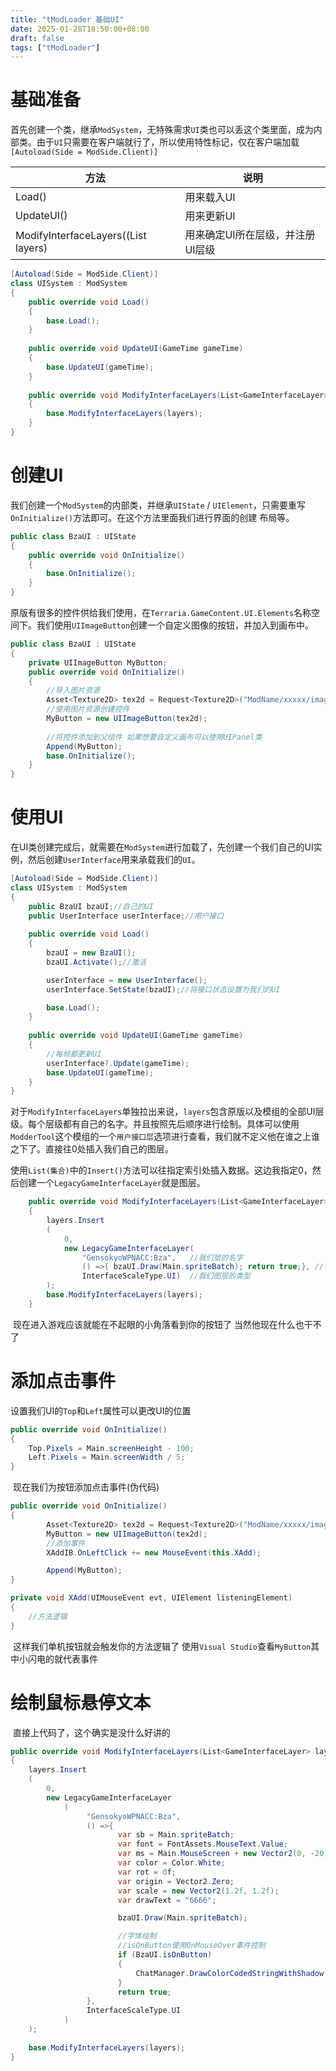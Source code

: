 ```yaml
---
title: "tModLoader 基础UI"
date: 2025-01-28T18:50:00+08:00
draft: false
tags: ["tModLoader"]
---
```


# 基础准备

​	首先创建一个类，继承`ModSystem`，无特殊需求`UI`类也可以丢这个类里面，成为内部类。由于`UI`只需要在客户端就行了，所以使用特性标记，仅在客户端加载`[Autoload(Side = ModSide.Client)]`

| 方法                                                    | 说明                             |
| ------------------------------------------------------- | -------------------------------- |
| Load()                                                  | 用来载入UI                       |
| UpdateUI()                                              | 用来更新UI                       |
| ModifyInterfaceLayers((List<GameInterfaceLayer> layers) | 用来确定UI所在层级，并注册UI层级 |

```CS
[Autoload(Side = ModSide.Client)]
class UISystem : ModSystem
{
	public override void Load()
	{
        base.Load();
    }
    
    public override void UpdateUI(GameTime gameTime)
	{
        base.UpdateUI(gameTime);
    }
    
    public override void ModifyInterfaceLayers(List<GameInterfaceLayer> layers)
	{
        base.ModifyInterfaceLayers(layers);
    }   
}

```



# 创建UI

​	我们创建一个`ModSystem`的内部类，并继承`UIState` / `UIElement`，只需要重写`OnInitialize()`方法即可。在这个方法里面我们进行界面的创建 布局等。

```cs
public class BzaUI : UIState
{
    public override void OnInitialize()
	{
        base.OnInitialize();
    }
}
```

​	原版有很多的控件供给我们使用，在`Terraria.GameContent.UI.Elements`名称空间下。我们使用`UIImageButton`创建一个自定义图像的按钮，并加入到画布中。

```cs
public class BzaUI : UIState
{
    private UIImageButton MyButton;
    public override void OnInitialize()
	{
        //导入图片资源
        Asset<Texture2D> tex2d = Request<Texture2D>("ModName/xxxxx/imageName");
        //使用图片资源创建控件
        MyButton = new UIImageButton(tex2d);
        
        //将控件添加到父组件 如果想要自定义画布可以使用UIPanel类
        Append(MyButton);
        base.OnInitialize();
    }
}
```



# 使用UI

​	在UI类创建完成后，就需要在`ModSystem`进行加载了，先创建一个我们自己的UI实例，然后创建`UserInterface`用来承载我们的`UI`。

```cs
[Autoload(Side = ModSide.Client)]
class UISystem : ModSystem
{
    public BzaUI bzaUI;//自己的UI
    public UserInterface userInterface;//用户接口
    
	public override void Load()
	{
        bzaUI = new BzaUI();
        bzaUI.Activate();//激活

        userInterface = new UserInterface();
        userInterface.SetState(bzaUI);//将接口状态设置为我们的UI

        base.Load();
    }
    
    public override void UpdateUI(GameTime gameTime)
	{
        //每帧都更新UI
        userInterface?.Update(gameTime);
        base.UpdateUI(gameTime);
    }
}

```

​	对于`ModifyInterfaceLayers`单独拉出来说，`layers`包含原版以及模组的全部UI层级。每个层级都有自己的名字。并且按照先后顺序进行绘制。具体可以使用`ModderTool`这个模组的一个`用户接口层`选项进行查看，我们就不定义他在谁之上谁之下了。直接往0处插入我们自己的图层。

​	使用`List(集合)`中的`Insert()`方法可以往指定索引处插入数据。这边我指定0，然后创建一个`LegacyGameInterfaceLayer`就是图层。

```cs
    public override void ModifyInterfaceLayers(List<GameInterfaceLayer> layers)
	{
        layers.Insert
		(
    		0, 
    		new LegacyGameInterfaceLayer(
             	"GensokyoWPNACC:Bza",	//我们层的名字
             	() =>{ bzaUI.Draw(Main.spriteBatch); return true;}, //一个func委托，里面是UI绘制的逻辑,返回UI是否可见
             	InterfaceScaleType.UI)	//我们图层的类型
        );
        base.ModifyInterfaceLayers(layers);
    }   
```

​	现在进入游戏应该就能在不起眼的小角落看到你的按钮了 当然他现在什么也干不了



# 添加点击事件

​	设置我们UI的`Top`和`Left`属性可以更改UI的位置

```cs
public override void OnInitialize()
{
	Top.Pixels = Main.screenHeight - 100;
	Left.Pixels = Main.screenWidth / 5;
}
```

​	现在我们为按钮添加点击事件(伪代码)

```cs
public override void OnInitialize()
{
        Asset<Texture2D> tex2d = Request<Texture2D>("ModName/xxxxx/imageName");
        MyButton = new UIImageButton(tex2d);
        //添加事件
    	XAddIB.OnLeftClick += new MouseEvent(this.XAdd);

        Append(MyButton);
}

private void XAdd(UIMouseEvent evt, UIElement listeningElement)
{
    //方法逻辑
}
```

​	这样我们单机按钮就会触发你的方法逻辑了 使用`Visual Studio`查看`MyButton`其中小闪电的就代表事件



# 绘制鼠标悬停文本

​	直接上代码了，这个确实是没什么好讲的

```cs
public override void ModifyInterfaceLayers(List<GameInterfaceLayer> layers)
{
    layers.Insert
    (
        0, 
        new LegacyGameInterfaceLayer
            (
                 "GensokyoWPNACC:Bza",
                 () =>{
                        var sb = Main.spriteBatch;
                        var font = FontAssets.MouseText.Value;
                        var ms = Main.MouseScreen + new Vector2(0, -20);
                        var color = Color.White;
                        var rot = 0f;
                        var origin = Vector2.Zero;
                        var scale = new Vector2(1.2f, 1.2f);
                     	var drawText = "6666";

                        bzaUI.Draw(Main.spriteBatch);

                        //字体绘制
                     	//isOnButton使用OnMouseOver事件控制
                        if (BzaUI.isOnButton)
                        {
                            ChatManager.DrawColorCodedStringWithShadow(sb, font, drawText, ms, color, rot, origin, scale);
                        }
                        return true;
                 },
                 InterfaceScaleType.UI
            )
    );
    
    base.ModifyInterfaceLayers(layers);
}

```

